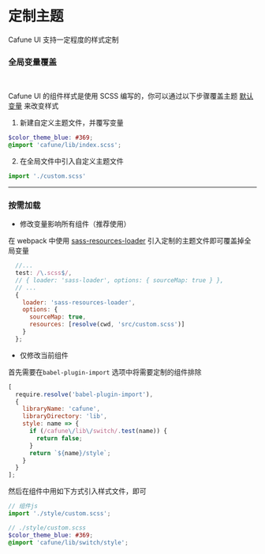 # 定制主题

Cafune UI 支持一定程度的样式定制

### 全局变量覆盖
<br>

Cafune UI 的组件样式是使用 SCSS 编写的，你可以通过以下步骤覆盖主题 [默认变量](https://github.com/cafune-ui/cafune/blob/master/cafune-ui/src/style/_var.scss) 来改变样式


  1. 新建自定义主题文件，并覆写变量
  ```scss
  $color_theme_blue: #369;
  @import 'cafune/lib/index.scss';
  ```

  2. 在全局文件中引入自定义主题文件
  ```js
  import './custom.scss'
  ```

---

### 按需加载

  - 修改变量影响所有组件（推荐使用）

  在 webpack 中使用 [sass-resources-loader](https://github.com/shakacode/sass-resources-loader) 引入定制的主题文件即可覆盖掉全局变量

  ```js
    //...
    test: /\.scss$/,
    // { loader: 'sass-loader', options: { sourceMap: true } },
    // ...
    {
      loader: 'sass-resources-loader',
      options: {
        sourceMap: true,
        resources: [resolve(cwd, 'src/custom.scss')]
      }
    };
  ```


  - 仅修改当前组件

  首先需要在`babel-plugin-import` 选项中将需要定制的组件排除

  ```js
  [
    require.resolve('babel-plugin-import'),
    {
      libraryName: 'cafune',
      libraryDirectory: 'lib',
      style: name => {
        if (/cafune\/lib\/switch/.test(name)) {
          return false;
        }
        return `${name}/style`;
      }
    }
  ];
  ```

  然后在组件中用如下方式引入样式文件，即可

  ```js
  // 组件js
  import './style/custom.scss';
  ```

  ```scss
  // ./style/custom.scss
  $color_theme_blue: #369;
  @import 'cafune/lib/switch/style';
  ```

